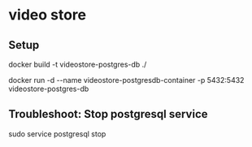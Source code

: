 # video store  
  
## Setup
docker build -t videostore-postgres-db ./  
  
docker run -d --name videostore-postgresdb-container -p 5432:5432 videostore-postgres-db  
  
## Troubleshoot: Stop postgresql service
sudo service postgresql stop


